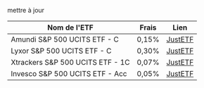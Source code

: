 mettre à jour

| Nom de l'ETF | Frais | Lien |
|---------------|-------|------|
| Amundi S&P 500 UCITS ETF - C | 0,15% | [JustETF](https://www.justetf.com/fr/etf-profile.html?isin=FR0011550185) |
| Lyxor S&P 500 UCITS ETF - C | 0,30% | [JustETF](https://www.justetf.com/fr/etf-profile.html?isin=FR0011869353) |
| Xtrackers S&P 500 UCITS ETF - 1C | 0,07% | [JustETF](https://www.justetf.com/fr/etf-profile.html?isin=LU0274211480) |
| Invesco S&P 500 UCITS ETF - Acc | 0,05% | [JustETF](https://www.justetf.com/fr/etf-profile.html?isin=IE00B3F81F36) |

